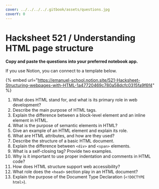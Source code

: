 ```yaml
---
cover: ../../../../.gitbook/assets/questions.jpg
coverY: 0
---
```


# Hacksheet 521 / Understanding HTML page structure

**Copy and paste the questions into your preferred notebook app.**

If you use Notion, you can connect to a template below.

{% embed url="https://emanuel-school.notion.site/521-Hacksheet-Structuring-webpages-with-HTML-1a47720469c780a58dcfc0315fa9f6f4" %}

1. What does HTML stand for, and what is its primary role in web development?
2. Describe the main purpose of HTML tags.
3. Explain the difference between a block-level element and an inline element in HTML.
4. What is the purpose of semantic elements in HTML?
5. Give an example of an HTML element and explain its role.
6. What are HTML attributes, and how are they used?
7. Describe the structure of a basic HTML document.
8. Explain the difference between `<div>` and `<span>` elements.
9. What is a self-closing tag? Provide two examples.
10. Why is it important to use proper indentation and comments in HTML code?
11. How does HTML structure support web accessibility?
12. What role does the `<head>` section play in an HTML document?
13. Explain the purpose of the Document Type Declaration (`<!DOCTYPE html>`).
